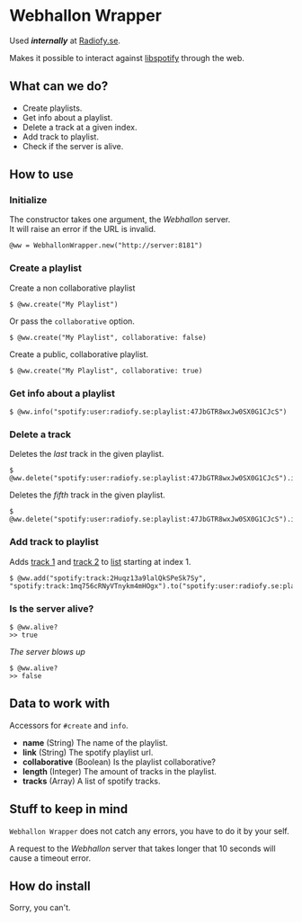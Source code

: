 # Webhallon Wrapper

Used **_internally_** at [Radiofy.se](http://radiofy.se).

Makes it possible to interact against [libspotify](http://developer.spotify.com/en/libspotify/overview/) through the web.

## What can we do?

- Create playlists.
- Get info about a playlist.
- Delete a track at a given index.
- Add track to playlist.
- Check if the server is alive.

## How to use

### Initialize

The constructor takes one argument, the *Webhallon* server.  
It will raise an error if the URL is invalid.

    @ww = WebhallonWrapper.new("http://server:8181")
    
### Create a playlist

Create a non collaborative playlist

    $ @ww.create("My Playlist")

Or pass the `collaborative` option.

    $ @ww.create("My Playlist", collaborative: false)

Create a public, collaborative playlist.

    $ @ww.create("My Playlist", collaborative: true)

### Get info about a playlist

    $ @ww.info("spotify:user:radiofy.se:playlist:47JbGTR8wxJw0SX0G1CJcS")

### Delete a track

Deletes the *last* track in the given playlist.

    $ @ww.delete("spotify:user:radiofy.se:playlist:47JbGTR8wxJw0SX0G1CJcS").index(-1)
    
Deletes the *fifth* track in the given playlist.
  
    $ @ww.delete("spotify:user:radiofy.se:playlist:47JbGTR8wxJw0SX0G1CJcS").index(4)
    
### Add track to playlist

Adds [track 1](spotify:track:2Huqz13a9lalQkSPeSk7Sy) and [track 2](spotify:track:2Huqz13a9lalQkSPeSk7Sy) to [list](spotify:user:radiofy.se:playlist:47JbGTR8wxJw0SX0G1CJcS) starting at index 1.

    $ @ww.add("spotify:track:2Huqz13a9lalQkSPeSk7Sy", "spotify:track:1mq756cRNyVTnykm4mHOgx").to("spotify:user:radiofy.se:playlist:47JbGTR8wxJw0SX0G1CJcS").starting_at(0)

### Is the server alive?

    $ @ww.alive?
    >> true
    
*The server blows up*
    
    $ @ww.alive?
    >> false

## Data to work with

Accessors for `#create` and `info`.

- **name** (String) The name of the playlist.
- **link** (String) The spotify playlist url.
- **collaborative** (Boolean) Is the playlist collaborative?
- **length** (Integer) The amount of tracks in the playlist.
- **tracks** (Array<String>) A list of spotify tracks.

## Stuff to keep in mind

`Webhallon Wrapper` does not catch any errors, you have to do it by your self.

A request to the *Webhallon* server that takes longer that 10 seconds will cause a timeout error.
    
## How do install

Sorry, you can't.